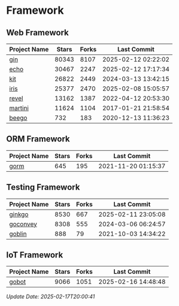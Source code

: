 # Framework

## Web Framework
| Project Name | Stars | Forks | Last Commit |
| ------------ | ----- | ----- | ----------- |
| [gin](https://github.com/gin-gonic/gin) | 80343 | 8107 | 2025-02-12 02:22:02 |
| [echo](https://github.com/labstack/echo) | 30467 | 2247 | 2025-02-12 17:17:34 |
| [kit](https://github.com/go-kit/kit) | 26822 | 2449 | 2024-03-13 13:42:15 |
| [iris](https://github.com/kataras/iris) | 25377 | 2470 | 2025-02-08 15:05:57 |
| [revel](https://github.com/revel/revel) | 13162 | 1387 | 2022-04-12 20:53:30 |
| [martini](https://github.com/go-martini/martini) | 11624 | 1104 | 2017-01-21 21:58:54 |
| [beego](https://github.com/astaxie/beego) | 732 | 183 | 2020-12-13 11:36:23 |

## ORM Framework
| Project Name | Stars | Forks | Last Commit |
| ------------ | ----- | ----- | ----------- |
| [gorm](https://github.com/jinzhu/gorm) | 645 | 195 | 2021-11-20 01:15:37 |

## Testing Framework
| Project Name | Stars | Forks | Last Commit |
| ------------ | ----- | ----- | ----------- |
| [ginkgo](https://github.com/onsi/ginkgo) | 8530 | 667 | 2025-02-11 23:05:08 |
| [goconvey](https://github.com/smartystreets/goconvey) | 8308 | 555 | 2024-03-06 06:24:57 |
| [goblin](https://github.com/franela/goblin) | 888 | 79 | 2021-10-03 14:34:22 |

## IoT Framework
| Project Name | Stars | Forks | Last Commit |
| ------------ | ----- | ----- | ----------- |
| [gobot](https://github.com/hybridgroup/gobot) | 9066 | 1051 | 2025-02-16 14:48:48 |

*Update Date: 2025-02-17T20:00:41*